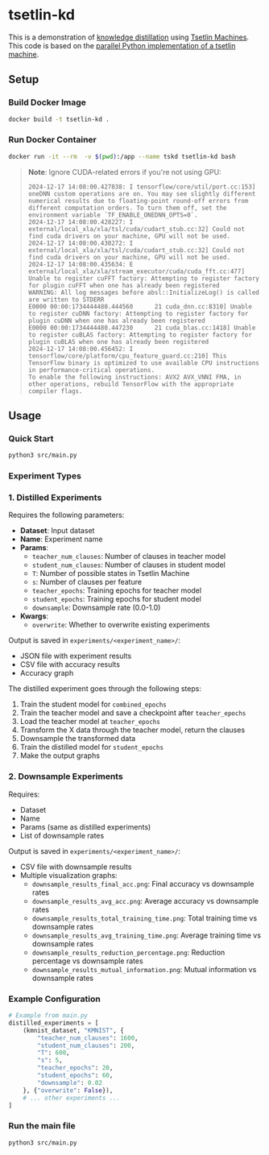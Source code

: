 # tsetlin-kd

This is a demonstration of [knowledge distillation](https://arxiv.org/abs/1503.02531) using [Tsetlin Machines](https://arxiv.org/abs/1804.01508). This code is based on the [parallel Python implementation of a tsetlin machine](https://github.com/cair/pyTsetlinMachineParallel).

## Setup

### Build Docker Image

```bash
docker build -t tsetlin-kd .
```

### Run Docker Container

```bash
docker run -it --rm  -v $(pwd):/app --name tskd tsetlin-kd bash
```

> **Note**: Ignore CUDA-related errors if you're not using GPU:
> ```
> 2024-12-17 14:08:00.427838: I tensorflow/core/util/port.cc:153] oneDNN custom operations are on. You may see slightly different numerical results due to floating-point round-off errors from different computation orders. To turn them off, set the environment variable `TF_ENABLE_ONEDNN_OPTS=0`.
> 2024-12-17 14:08:00.428227: I external/local_xla/xla/tsl/cuda/cudart_stub.cc:32] Could not find cuda drivers on your machine, GPU will not be used.
> 2024-12-17 14:08:00.430272: I external/local_xla/xla/tsl/cuda/cudart_stub.cc:32] Could not find cuda drivers on your machine, GPU will not be used.
> 2024-12-17 14:08:00.435634: E external/local_xla/xla/stream_executor/cuda/cuda_fft.cc:477] Unable to register cuFFT factory: Attempting to register factory for plugin cuFFT when one has already been registered
> WARNING: All log messages before absl::InitializeLog() is called are written to STDERR
> E0000 00:00:1734444480.444560      21 cuda_dnn.cc:8310] Unable to register cuDNN factory: Attempting to register factory for plugin cuDNN when one has already been registered
> E0000 00:00:1734444480.447230      21 cuda_blas.cc:1418] Unable to register cuBLAS factory: Attempting to register factory for plugin cuBLAS when one has already been registered
> 2024-12-17 14:08:00.456452: I tensorflow/core/platform/cpu_feature_guard.cc:210] This TensorFlow binary is optimized to use available CPU instructions in performance-critical operations.
> To enable the following instructions: AVX2 AVX_VNNI FMA, in other operations, rebuild TensorFlow with the appropriate compiler flags.
> ```

## Usage

### Quick Start

```bash
python3 src/main.py
```

### Experiment Types

### 1. Distilled Experiments
Requires the following parameters:
- **Dataset**: Input dataset
- **Name**: Experiment name
- **Params**:
  - `teacher_num_clauses`: Number of clauses in teacher model
  - `student_num_clauses`: Number of clauses in student model
  - `T`: Number of possible states in Tsetlin Machine
  - `s`: Number of clauses per feature
  - `teacher_epochs`: Training epochs for teacher model
  - `student_epochs`: Training epochs for student model
  - `downsample`: Downsample rate (0.0-1.0)
- **Kwargs**:
  - `overwrite`: Whether to overwrite existing experiments

Output is saved in `experiments/<experiment_name>/`:
- JSON file with experiment results
- CSV file with accuracy results
- Accuracy graph

The distilled experiment goes through the following steps:

1. Train the student model for `combined_epochs`
2. Train the teacher model and save a checkpoint after `teacher_epochs`
3. Load the teacher model at `teacher_epochs`
4. Transform the X data through the teacher model, return the clauses
5. Downsample the transformed data
6. Train the distilled model for `student_epochs` 
7. Make the output graphs

### 2. Downsample Experiments
Requires:
- Dataset
- Name
- Params (same as distilled experiments)
- List of downsample rates

Output is saved in `experiments/<experiment_name>/`:
- CSV file with downsample results
- Multiple visualization graphs:
  - `downsample_results_final_acc.png`: Final accuracy vs downsample rates
  - `downsample_results_avg_acc.png`: Average accuracy vs downsample rates
  - `downsample_results_total_training_time.png`: Total training time vs downsample rates
  - `downsample_results_avg_training_time.png`: Average training time vs downsample rates
  - `downsample_results_reduction_percentage.png`: Reduction percentage vs downsample rates
  - `downsample_results_mutual_information.png`: Mutual information vs downsample rates

### Example Configuration
```python
# Example from main.py
distilled_experiments = [
    (kmnist_dataset, "KMNIST", {
        "teacher_num_clauses": 1600,
        "student_num_clauses": 200,
        "T": 600,
        "s": 5,
        "teacher_epochs": 20,
        "student_epochs": 60,
        "downsample": 0.02
    }, {"overwrite": False}),
    # ... other experiments ...
]
```


### Run the main file

```bash
python3 src/main.py
```

